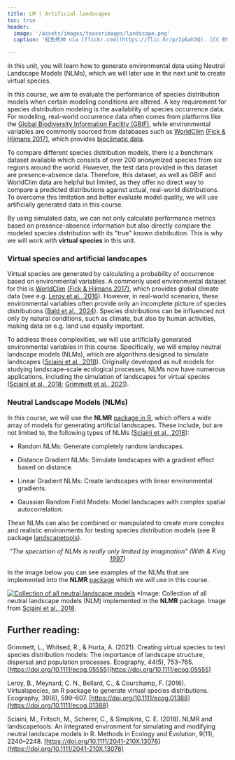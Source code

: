 ```yaml
---
title: LM | Artificial landscapes
toc: true
header:
  image: '/assets/images/teaserimages/landscape.png'
  caption: '紅色死神 via [flickr.com](https://flic.kr/p/2p6ah3Q). [CC BY-NC-SA 2.0](https://creativecommons.org/licenses/by-nc-sa/2.0/). Image cropped.'

---
```



In this unit, you will learn how to generate environmental data using Neutral Landscape Models (NLMs), which we will later use in the next unit to create virtual species.
<!--more-->

In this course, we aim to evaluate the performance of species distribution models when certain modeling conditions are altered. A key requirement for species distribution modeling is the availability of species occurrence data. For modeling, real-world occurrence data often comes from platforms like the [Global Biodiversity Information Facility (GBIF)]( https://www.gbif.org/), while environmental variables are commonly sourced from databases such as [WorldClim]( https://www.worldclim.org/) [(Fick & Hijmans 2017)]( https://rmets.onlinelibrary.wiley.com/doi/10.1002/joc.5086), which provides [bioclimatic data]( https://www.worldclim.org/data/bioclim.html).

To compare different species distribution models, there is a benchmark dataset available which consists of over 200 anonymized species from six regions around the world. However, the test data provided in this dataset are presence-absence data. Therefore, this dataset, as well as GBIF and WorldClim data are helpful but limited, as they offer no direct way to compare a predicted distributions against actual, real-world distributions. To overcome this limitation and better evaluate model quality, we will use artificially generated data in this course.

By using simulated data, we can not only calculate performance metrics based on presence-absence information but also directly compare the modeled species distribution with its "true" known distribution. This is why we will work with **virtual species** in this unit.

### Virtual species and artificial landscapes

Virtual species are generated by calculating a probability of occurrence based on environmental variables. A commonly used environmental dataset for this is [WorldClim]( https://www.worldclim.org/) [(Fick & Hijmans 2017)]( https://rmets.onlinelibrary.wiley.com/doi/10.1002/joc.5086), which provides global climate data (see e.g. [Leroy et al., 2016]( https://doi.org/10.1111/ecog.01388)). However, in real-world scenarios, these environmental variables often provide only an incomplete picture of species distributions ([Bald et al., 2024](http://dx.doi.org/10.1002/ece3.11571)). Species distributions can be influenced not only by natural conditions, such as climate, but also by human activities, making data on e.g. land use equally important.

To address these complexities, we will use artificially generated environmental variables in this course. Specifically, we will employ neutral landscape models (NLMs), which are algorithms designed to simulate landscapes ([Sciaini et al., 2018]( https://doi.org/10.1111/2041-210X.13076)). Originally developed as null models for studying landscape-scale ecological processes, NLMs now have numerous applications, including the simulation of landscapes for virtual species ([Sciaini et al., 2018]( https://doi.org/10.1111/2041-210X.13076); [Grimmett et al., 2021]( https://doi.org/10.1111/ecog.05555)).

### Neutral Landscape Models (NLMs)

In this course, we will use the **NLMR** [package in R]( https://github.com/ropensci/NLMR), which offers a wide array of models for generating artificial landscapes. These include, but are not limited to, the following types of NLMs ([Sciaini et al., 2018]( https://doi.org/10.1111/2041-210X.13076)):

* Random NLMs: Generate completely random landscapes.

* Distance Gradient NLMs: Simulate landscapes with a gradient effect based on distance.

* Linear Gradient NLMs: Create landscapes with linear environmental gradients.

* Gaussian Random Field Models: Model landscapes with complex spatial autocorrelation.

These NLMs can also be combined or manipulated to create more complex and realistic environments for testing species distribution models (see R package [landscapetools]( https://github.com/ropensci/landscapetools)). 

<p style="text-align: center; font-style: italic;">
  “The speciation of NLMs is really only limited by imagination” (With & King <a href="https://doi.org/10.2307/3546007">1997</a>)
</p>

In the image below you can see examples of the NLMs that are implemented into the **NLMR** [package](https://github.com/ropensci/NLMR) which we will use in this course.

[![Collection of all neutral landscape models](https://besjournals.onlinelibrary.wiley.com/cms/asset/e6e4e315-0d7b-4e03-b69f-4cd3a90325fa/mee313076-fig-0001-m.jpg)](https://besjournals.onlinelibrary.wiley.com/cms/asset/e6e4e315-0d7b-4e03-b69f-4cd3a90325fa/mee313076-fig-0001-m.jpg)
 *Image: Collection of all neutral landscape models (NLM) implemented in the **NLMR** package. Image from [Sciaini et al., 2018]( https://doi.org/10.1111/2041-210X.13076).



## Further reading:
Grimmett, L., Whitsed, R., & Horta, A. (2021). Creating virtual species to test species distribution models: The importance of landscape structure, dispersal and population processes. Ecography, 44(5), 753–765. [https://doi.org/10.1111/ecog.05555](https://doi.org/10.1111/ecog.05555)

Leroy, B., Meynard, C. N., Bellard, C., & Courchamp, F. (2016). Virtualspecies, an R package to generate virtual species distributions. Ecography, 39(6), 599–607. [https://doi.org/10.1111/ecog.01388](https://doi.org/10.1111/ecog.01388)

Sciaini, M., Fritsch, M., Scherer, C., & Simpkins, C. E. (2018). NLMR and landscapetools: An integrated environment for simulating and modifying neutral landscape models in R. Methods in Ecology and Evolution, 9(11), 2240–2248. [https://doi.org/10.1111/2041-210X.13076](https://doi.org/10.1111/2041-210X.13076)




